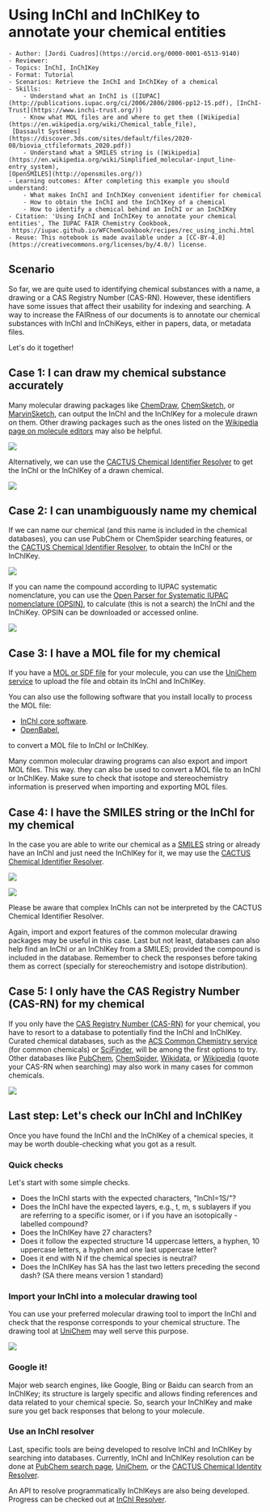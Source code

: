 # Using InChI and InChIKey to annotate your chemical entities 

```{dropdown} About this interactive ![icons](../static/img/rocket.png) recipe
- Author: [Jordi Cuadros](https://orcid.org/0000-0001-6513-9140)
- Reviewer:
- Topics: InChI, InChIKey
- Format: Tutorial
- Scenarios: Retrieve the InChI and InChIKey of a chemical
- Skills:
    - Understand what an InChI is ([IUPAC](http://publications.iupac.org/ci/2006/2806/2806-pp12-15.pdf), [InChI-Trust](https://www.inchi-trust.org/))
    - Know what MOL files are and where to get them ([Wikipedia](https://en.wikipedia.org/wiki/Chemical_table_file),
 [Dassault Systèmes] (https://discover.3ds.com/sites/default/files/2020-08/biovia_ctfileformats_2020.pdf))
    - Understand what a SMILES string is ([Wikipedia](https://en.wikipedia.org/wiki/Simplified_molecular-input_line-entry_system),
[OpenSMILES](http://opensmiles.org/))
- Learning outcomes: After completing this example you should understand:
    - What makes InChI and InChIKey convenient identifier for chemical
    - How to obtain the InChI and the InChIKey of a chemical
    - How to identify a chemical behind an InChI or an InChIKey
- Citation: 'Using InChI and InChIKey to annotate your chemical entities', The IUPAC FAIR Chemistry Cookbook,
 https://iupac.github.io/WFChemCookbook/recipes/rec_using_inchi.html
- Reuse: This notebook is made available under a [CC-BY-4.0](https://creativecommons.org/licenses/by/4.0/) license.
```

## Scenario

So far, we are quite used to identifying chemical substances with a name, a drawing or a CAS Registry Number (CAS-RN).
However, these identifiers have some issues that affect their usability for indexing and searching.
A way to increase the FAIRness of our documents is to annotate our chemical substances with InChI and InChiKeys, either in papers, data, or metadata files.

Let's do it together!

## Case 1: I can draw my chemical substance accurately

Many molecular drawing packages like [ChemDraw](https://revvitysignals.com/products/research/chemdraw),
[ChemSketch](https://www.acdlabs.com/products/chemsketch/), or [MarvinSketch](https://chemaxon.com/marvin),
can output the InChI and the InChIKey for a molecule drawn on them. Other drawing packages such as the ones listed on the
[Wikipedia page on molecule editors](https://en.wikipedia.org/wiki/Molecule_editor) may also be helpful.

![](../images/rec_using_inchi_fig1.png)

Alternatively, we can use the [CACTUS Chemical Identifier Resolver](https://cactus.nci.nih.gov/chemical/structure)
to get the InChI or the InChIKey of a drawn chemical.

![](../images/rec_using_inchi_fig2.png)

## Case 2: I can unambiguously name my chemical 

If we can name our chemical (and this name is included in the chemical databases), 
you can use PubChem or ChemSpider searching features, or the 
[CACTUS Chemical Identifier Resolver](https://cactus.nci.nih.gov/chemical/structure), to obtain the InChI or the InChIKey.

![](../images/rec_using_inchi_fig3.png)

If you can name the compound according to IUPAC systematic nomenclature, you can use the 
[Open Parser for Systematic IUPAC nomenclature (OPSIN)](https://opsin.ch.cam.ac.uk/index.html),
to calculate (this is not a search) the InChI and the InChiKey. OPSIN can be downloaded or accessed online.

![](../images/rec_using_inchi_fig4.png)

## Case 3: I have a MOL file for my chemical

If you have a [MOL or SDF file](https://en.wikipedia.org/wiki/Chemical_table_file) for your molecule, you can use the 
[UniChem service](https://www.ebi.ac.uk/unichem/) to upload the file and obtain its InChI and InChIKey.

You can also use the following software that you install locally to process the MOL file:

-   [InChI core software](https://www.inchi-trust.org/download-latest-inchi-standard-software/).
-   [OpenBabel](https://openbabel.org/wiki/Main_Page),

to convert a MOL file to InChI or InChIKey.

Many common molecular drawing programs can also export and import MOL files. 
This way. they can also be used to convert a MOL file to an InChI or InChIKey. 
Make sure to check that isotope and stereochemistry information is preserved when importing and exporting MOL files.

## Case 4: I have the SMILES string or the InChI for my chemical

In the case you are able to write our chemical as a [SMILES](https://en.wikipedia.org/wiki/Simplified_molecular-input_line-entry_system) 
string or already have an InChI and just need the InChIKey for it, we may use the
[CACTUS Chemical Identifier Resolver](https://cactus.nci.nih.gov/chemical/structure).

![](../images/rec_using_inchi_fig5.png)

![](../images/rec_using_inchi_fig6.png)

Please be aware that complex InChIs can not be interpreted by the CACTUS Chemical Identifier Resolver.

Again, import and export features of the common molecular drawing packages may be useful in this case. 
Last but not least, databases can also help find an InChI or an InChIKey from a SMILES; provided the compound is included in the database. 
Remember to check the responses before taking them as correct (specially for stereochemistry and isotope distribution).

## Case 5: I only have the CAS Registry Number (CAS-RN) for my chemical

If you only have the [CAS Registry Number (CAS-RN)](https://www.cas.org/cas-data/cas-registry) for your chemical,
you have to resort to a database to potentially find the InChI and InChIKey.
Curated chemical databases, such as the [ACS Common Chemistry service](https://commonchemistry.cas.org/) (for common chemicals) or 
[SciFinder](https://scifinder.cas.org), will be among the first options to try.
Other databases like [PubChem](https://pubchem.ncbi.nlm.nih.gov), [ChemSpider](https://chemspider.com), [Wikidata](https://www.wikidata.org/),
or [Wikipedia](https://www.wikipedia.org/) (quote your CAS-RN when searching) may also work in many cases for common chemicals.

![](../images/rec_using_inchi_fig7.png)

## Last step: Let's check our InChI and InChIKey

Once you have found the InChI and the InChIKey of a chemical species, it may be worth double-checking what you got as a result.

### Quick checks

Let's start with some simple checks.

- Does the InChI starts with the expected characters, "InChI=1S/"?
- Does the InChI have the expected layers, e.g., t, m, s sublayers if you are referring to a specific isomer, or i if you have an isotopically -labelled compound?
- Does the InChIKey have 27 characters?
- Does it follow the expected structure 14 uppercase letters, a hyphen, 10 uppercase letters, a hyphen and one last uppercase letter?
- Does it end with N if the chemical species is neutral?
- Does the InChIKey has SA has the last two letters preceding the second dash? (SA there means version 1 standard)

### Import your InChI into a molecular drawing tool

You can use your preferred molecular drawing tool to import the InChI and check that the response corresponds to your chemical structure.
The drawing tool at [UniChem](https://www.ebi.ac.uk/unichem/) may well serve this purpose.

![](../images/rec_using_inchi_fig8.png)

### Google it!

Major web search engines, like Google, Bing or Baidu can search from an InChIKey; its structure is largely specific and allows finding 
references and data related to your chemical specie. So, search your InChIKey and make sure you get back responses that belong to your molecule.

### Use an InChI resolver

Last, specific tools are being developed to resolve InChI and InChIKey by searching into databases. 
Currently, InChI and InChIKey resolution can be done at [PubChem search page](https://pubchem.ncbi.nlm.nih.gov/), [UniChem](https://www.ebi.ac.uk/unichem/),
or the [CACTUS Chemical Identity Resolver](https://cactus.nci.nih.gov/chemical/structure).

An API to resolve programmatically InChIKeys are also being developed. Progress can be checked out at [InChI Resolver](https://inchi-resolver.org/).

